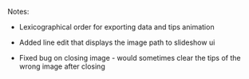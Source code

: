 Notes:

- Lexicographical order for exporting data and tips animation

- Added line edit that displays the image path to slideshow ui

- Fixed bug on closing image - would sometimes clear the tips of the wrong image after closing

